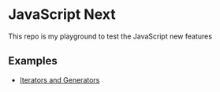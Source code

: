 # JavaScript Next

This repo is my playground to test the JavaScript new features

## Examples

- [Iterators and Generators](iterators-generators/index.js)
